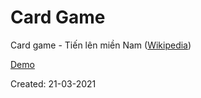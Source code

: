 # Card Game

Card game - Tiến lên miền Nam ([Wikipedia](https://vi.wikipedia.org/wiki/B%C3%A0i_Ti%E1%BA%BFn_l%C3%AAn))

[Demo](https://hoangtran0410.github.io/p5js-playground/2021/card-game/)

Created: 21-03-2021